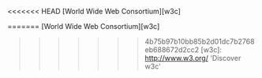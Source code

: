 <<<<<<< HEAD
[World Wide Web Consortium][w3c]

=======
[World Wide Web Consortium][w3c]

>>>>>>> 4b75b97b10bb85b2d01dc7b2768eb688672d2cc2
[w3c]: http://www.w3.org/ 'Discover w3c'